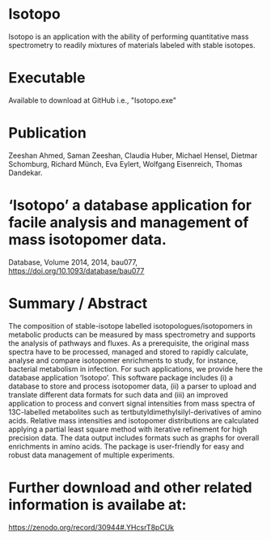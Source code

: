 # Isotopo
Isotopo is an application with the ability of performing quantitative mass spectrometry to readily mixtures of materials labeled with stable isotopes.

# Executable
Available to download at GitHub i.e., "Isotopo.exe"

# Publication
Zeeshan Ahmed, Saman Zeeshan, Claudia Huber, Michael Hensel, Dietmar Schomburg, Richard Münch, Eva Eylert, Wolfgang Eisenreich, Thomas Dandekar. 
# ‘Isotopo’ a database application for facile analysis and management of mass isotopomer data. 
Database, Volume 2014, 2014, bau077, https://doi.org/10.1093/database/bau077

# Summary / Abstract
The composition of stable-isotope labelled isotopologues/isotopomers in metabolic products can be measured by mass spectrometry and supports the analysis of pathways and fluxes. As a prerequisite, the original mass spectra have to be processed, managed and stored to rapidly calculate, analyse and compare isotopomer enrichments to study, for instance, bacterial metabolism in infection. For such applications, we provide here the database application ‘Isotopo’. This software package includes (i) a database to store and process isotopomer data, (ii) a parser to upload and translate different data formats for such data and (iii) an improved application to process and convert signal intensities from mass spectra of 13C-labelled metabolites such as tertbutyldimethylsilyl-derivatives of amino acids. Relative mass intensities and isotopomer distributions are calculated applying a partial least square method with iterative refinement for high precision data. The data output includes formats such as graphs for overall enrichments in amino acids. The package is user-friendly for easy and robust data management of multiple experiments.

# Further download and other related information is availabe at:
https://zenodo.org/record/30944#.YHcsrT8pCUk
